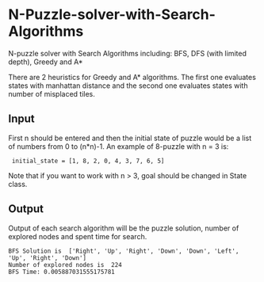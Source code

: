 # N-Puzzle-solver-with-Search-Algorithms

N-puzzle solver with Search Algorithms including: BFS, DFS (with limited depth), Greedy and A*


There are 2 heuristics for Greedy and A* algorithms. The first one evaluates states with manhattan distance and the second one evaluates states with number of misplaced tiles. 

## Input

First n should be entered and then the initial state of puzzle would be a list of numbers from 0 to (n*n)-1. An example of 8-puzzle with n = 3 is:

```
 initial_state = [1, 8, 2, 0, 4, 3, 7, 6, 5]
 ```
 
 Note that if you want to work with n > 3, goal should be changed in State class.
 
 ## Output
 
 Output of each search algorithm will be the puzzle solution, number of explored nodes and spent time for search.
 
 ```
BFS Solution is  ['Right', 'Up', 'Right', 'Down', 'Down', 'Left', 'Up', 'Right', 'Down']
Number of explored nodes is  224
BFS Time: 0.005887031555175781
```
